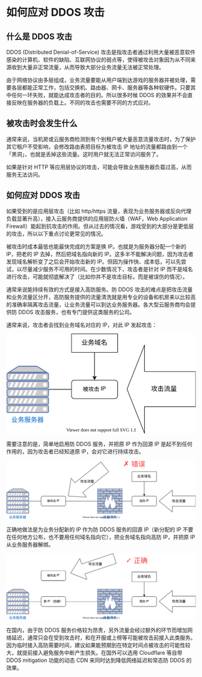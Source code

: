 # 如何应对 DDOS 攻击

## 什么是 DDOS 攻击

DDOS (Distributed Denial-of-Service) 攻击是指攻击者通过利用大量被恶意软件感染的计算机、软件的缺陷、互联网协议的弱点等，使得被攻击对象因为从不同来源收到大量非正常流量，从而导致大部分业务流量无法被正常处理。

由于网络协议由多层组成，业务流量要能从用户端到达游戏的服务器并被处理，需要各层都能正常工作，包括交换机、路由器、网卡、服务器等各种软硬件。只要其中任何一环失败，就能达成攻击者的目的。所以很多时候 DDOS 的效果并不会直接反映在服务器的负载上。不同的攻击也需要不同的方式应对。

## 被攻击时会发生什么

通常来说，当机房或云服务商检测到有个别租户被大量恶意流量攻击时，为了保护其它租户不受影响，会修改路由表把目标为被攻击 IP 地址的流量都路由到一个「黑洞」，也就是丢掉这些流量。这时用户就无法正常访问服务了。

如果是针对 HTTP 等应用层协议的攻击，可能会导致业务服务器负载过高，从而服务无法访问。

## 如何应对 DDOS 攻击

如果受到的是应用层攻击（比如 http/https 流量，表现为业务服务器或反向代理负载显著升高），接入云服务商提供的应用层防火墙（WAF，Web Application Firewall）能起到抗攻击的作用。但从过去的情况看，游戏受到的大部分是更低层的攻击，所以以下重点讨论更常见的情况。

被攻击时成本最低也能最快完成的方案是换 IP。也就是为服务器分配一个新的 IP，把老的 IP 去掉，然后把域名指向新的 IP。这多半不能解决问题，因为攻击者发现域名解析变了之后会开始攻击新的 IP。但因为操作快、成本低，可以先尝试，以尽量减少服务不可用的时间。在少数情况下，攻击者是针对 IP 而不是域名进行攻击，可能就彻底解决了（比如你并不是攻击目标，而是被误伤的情况）。

通常来说能持续有效的方式是接入高防服务。防 DDOS 攻击的难点是把攻击流量和业务流量区分开，高防服务提供的流量清洗就是用专业的设备和机房来以比较高的准确率隔离攻击流量，让业务流量可以到达业务服务器。各大型云服务商均会提供防 DDOS 攻击服务，也有专门提供这类服务的公司。

通常来说，攻击者会找到业务域名对应的 IP，对此 IP 发起攻击：

![被攻击示意图](images/attack.svg)

需要注意的是，简单地启用防 DDOS 服务，并把原 IP 作为回源 IP 是起不到任何作用的，因为攻击者已经知道原 IP，会对它进行持续攻击。

![错误接入方式](images/wrong-solution.svg)

正确地做法是为业务分配新的 IP 作为防 DDOS 服务的回源 IP（新分配的 IP 不要在任何地方公布，也不要用任何域名指向它），把业务域名指向高防 IP，并把原 IP 从业务服务器解绑。

![正确接入方式](images/correct-solution.svg)

在国内，由于防 DDOS 服务价格较为昂贵，另外流量会经过额外的环节而增加网络延迟，通常只会在受到攻击时，和在开服或上榜等可能被攻击前接入此类服务。因为临时接入高防需要时间，建议如果能预期到在特定时间点被攻击的可能性较大，就提前接入避免服务中断产生损失。在国外可以选用 Cloudflare 等自带 DDOS mitigation 功能的动态 CDN 来同时达到降低网络延迟和常态防 DDOS 的效果。
